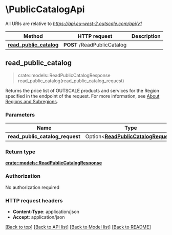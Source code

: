 # \PublicCatalogApi

All URIs are relative to *https://api.eu-west-2.outscale.com/api/v1*

Method | HTTP request | Description
------------- | ------------- | -------------
[**read_public_catalog**](PublicCatalogApi.md#read_public_catalog) | **POST** /ReadPublicCatalog | 



## read_public_catalog

> crate::models::ReadPublicCatalogResponse read_public_catalog(read_public_catalog_request)


Returns the price list of OUTSCALE products and services for the Region specified in the endpoint of the request. For more information, see [About Regions and Subregions](https://docs.outscale.com/en/userguide/About-Regions-and-Subregions.html).

### Parameters


Name | Type | Description  | Required | Notes
------------- | ------------- | ------------- | ------------- | -------------
**read_public_catalog_request** | Option<[**ReadPublicCatalogRequest**](ReadPublicCatalogRequest.md)> |  |  |

### Return type

[**crate::models::ReadPublicCatalogResponse**](ReadPublicCatalogResponse.md)

### Authorization

No authorization required

### HTTP request headers

- **Content-Type**: application/json
- **Accept**: application/json

[[Back to top]](#) [[Back to API list]](../README.md#documentation-for-api-endpoints) [[Back to Model list]](../README.md#documentation-for-models) [[Back to README]](../README.md)

